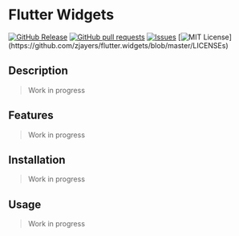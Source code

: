 # Flutter Widgets
[![GitHub Release](https://img.shields.io/github/release/zjayers/flutter.widgets.svg?style=flat)]()
[![GitHub pull requests](https://img.shields.io/github/issues-pr/zjayers/flutter.widgets.svg?style=flat)]()
[![Issues](https://img.shields.io/github/issues-raw/zjayers/flutter.widgets.svg?maxAge=25000)](https://github.com/zjayers/flutter.widgets/issues)
[![MIT License](https://img.shields.io/apm/l/atomic-ui.svg?)](https://github.com/zjayers/flutter.widgets/blob/master/LICENSEs)

## Description

> Work in progress

## Features

> Work in progress

## Installation

> Work in progress

## Usage

> Work in progress